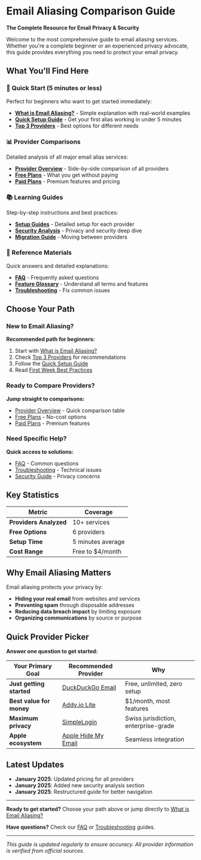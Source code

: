 # Email Aliasing Comparison Guide

**The Complete Resource for Email Privacy & Security**

Welcome to the most comprehensive guide to email aliasing services. Whether you're a complete beginner or an experienced privacy advocate, this guide provides everything you need to protect your email privacy.

## What You'll Find Here

### 🎯 Quick Start (5 minutes or less)
Perfect for beginners who want to get started immediately:

- **[What is Email Aliasing?](./getting-started/what-is-email-aliasing.md)** - Simple explanation with real-world examples
- **[Quick Setup Guide](./getting-started/quick-start.md)** - Get your first alias working in under 5 minutes
- **[Top 3 Providers](./providers/top-picks.md)** - Best options for different needs

### 📊 Provider Comparisons
Detailed analysis of all major email alias services:

- **[Provider Overview](./providers/overview.md)** - Side-by-side comparison of all providers
- **[Free Plans](./providers/free-plans.md)** - What you get without paying
- **[Paid Plans](./providers/paid-plans.md)** - Premium features and pricing

### 📚 Learning Guides
Step-by-step instructions and best practices:

- **[Setup Guides](./guides/setup-guides.md)** - Detailed setup for each provider
- **[Security Analysis](./guides/security.md)** - Privacy and security deep dive
- **[Migration Guide](./guides/migration.md)** - Moving between providers

### 📖 Reference Materials
Quick answers and detailed explanations:

- **[FAQ](./reference/faq.md)** - Frequently asked questions
- **[Feature Glossary](./reference/features.md)** - Understand all terms and features
- **[Troubleshooting](./reference/troubleshooting.md)** - Fix common issues

## Choose Your Path

### New to Email Aliasing?
**Recommended path for beginners:**

1. Start with [What is Email Aliasing?](./getting-started/what-is-email-aliasing.md)
2. Check [Top 3 Providers](./providers/top-picks.md) for recommendations
3. Follow the [Quick Setup Guide](./getting-started/quick-start.md)
4. Read [First Week Best Practices](./getting-started/first-week.md)

### Ready to Compare Providers?
**Jump straight to comparisons:**

- [Provider Overview](./providers/overview.md) - Quick comparison table
- [Free Plans](./providers/free-plans.md) - No-cost options
- [Paid Plans](./providers/paid-plans.md) - Premium features

### Need Specific Help?
**Quick access to solutions:**

- [FAQ](./reference/faq.md) - Common questions
- [Troubleshooting](./reference/troubleshooting.md) - Technical issues
- [Security Guide](./guides/security.md) - Privacy concerns

## Key Statistics

| Metric | Coverage |
|--------|----------|
| **Providers Analyzed** | 10+ services |
| **Free Options** | 6 providers |
| **Setup Time** | 5 minutes average |
| **Cost Range** | Free to $4/month |

## Why Email Aliasing Matters

Email aliasing protects your privacy by:

- **Hiding your real email** from websites and services
- **Preventing spam** through disposable addresses  
- **Reducing data breach impact** by limiting exposure
- **Organizing communications** by source or purpose

## Quick Provider Picker

**Answer one question to get started:**

| Your Primary Goal | Recommended Provider | Why |
|-------------------|---------------------|-----|
| **Just getting started** | [DuckDuckGo Email](./providers/top-picks.md#duckduckgo-email) | Free, unlimited, zero setup |
| **Best value for money** | [Addy.io Lite](./providers/top-picks.md#addy-io) | $1/month, most features |
| **Maximum privacy** | [SimpleLogin](./providers/top-picks.md#simplelogin) | Swiss jurisdiction, enterprise-grade |
| **Apple ecosystem** | [Apple Hide My Email](./providers/top-picks.md#apple-hide-my-email) | Seamless integration |

## Latest Updates

- **January 2025**: Updated pricing for all providers
- **January 2025**: Added new security analysis section
- **January 2025**: Restructured guide for better navigation

---

**Ready to get started?** Choose your path above or jump directly to [What is Email Aliasing?](./getting-started/what-is-email-aliasing.md)

**Have questions?** Check our [FAQ](./reference/faq.md) or [Troubleshooting](./reference/troubleshooting.md) guides.

---

*This guide is updated regularly to ensure accuracy. All provider information is verified from official sources.*